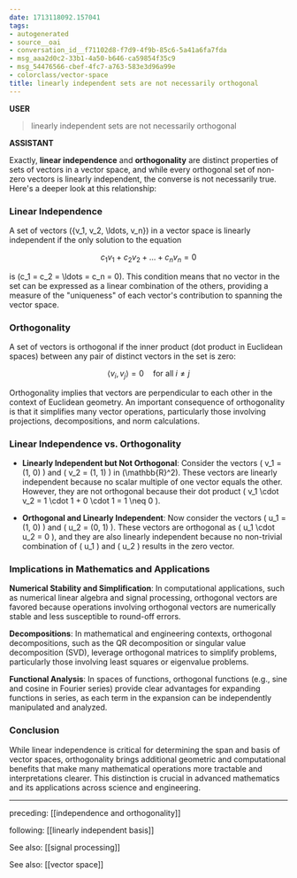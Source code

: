 ```yaml
---
date: 1713118092.157041
tags:
- autogenerated
- source__oai
- conversation_id__f71102d8-f7d9-4f9b-85c6-5a41a6fa7fda
- msg_aaa2d0c2-33b1-4a50-b646-ca59854f35c9
- msg_54476566-cbef-4fc7-a763-583e3d96a99e
- colorclass/vector-space
title: linearly independent sets are not necessarily orthogonal
---
```


**USER**

> linearly independent sets are not necessarily orthogonal


**ASSISTANT**

Exactly, **linear independence** and **orthogonality** are distinct properties of sets of vectors in a vector space, and while every orthogonal set of non-zero vectors is linearly independent, the converse is not necessarily true. Here's a deeper look at this relationship:

### Linear Independence

A set of vectors \(\{v_1, v_2, \ldots, v_n\}\) in a vector space is linearly independent if the only solution to the equation

$$
c_1 v_1 + c_2 v_2 + \ldots + c_n v_n = 0
$$

is \(c_1 = c_2 = \ldots = c_n = 0\). This condition means that no vector in the set can be expressed as a linear combination of the others, providing a measure of the "uniqueness" of each vector's contribution to spanning the vector space.

### Orthogonality

A set of vectors is orthogonal if the inner product (dot product in Euclidean spaces) between any pair of distinct vectors in the set is zero:

$$
\langle v_i, v_j \rangle = 0 \quad \text{for all } i \neq j
$$

Orthogonality implies that vectors are perpendicular to each other in the context of Euclidean geometry. An important consequence of orthogonality is that it simplifies many vector operations, particularly those involving projections, decompositions, and norm calculations.

### Linear Independence vs. Orthogonality

- **Linearly Independent but Not Orthogonal**: Consider the vectors \( v_1 = (1, 0) \) and \( v_2 = (1, 1) \) in \(\mathbb{R}^2\). These vectors are linearly independent because no scalar multiple of one vector equals the other. However, they are not orthogonal because their dot product \( v_1 \cdot v_2 = 1 \cdot 1 + 0 \cdot 1 = 1 \neq 0 \).

- **Orthogonal and Linearly Independent**: Now consider the vectors \( u_1 = (1, 0) \) and \( u_2 = (0, 1) \). These vectors are orthogonal as \( u_1 \cdot u_2 = 0 \), and they are also linearly independent because no non-trivial combination of \( u_1 \) and \( u_2 \) results in the zero vector.

### Implications in Mathematics and Applications

**Numerical Stability and Simplification**: In computational applications, such as numerical linear algebra and signal processing, orthogonal vectors are favored because operations involving orthogonal vectors are numerically stable and less susceptible to round-off errors.

**Decompositions**: In mathematical and engineering contexts, orthogonal decompositions, such as the QR decomposition or singular value decomposition (SVD), leverage orthogonal matrices to simplify problems, particularly those involving least squares or eigenvalue problems.

**Functional Analysis**: In spaces of functions, orthogonal functions (e.g., sine and cosine in Fourier series) provide clear advantages for expanding functions in series, as each term in the expansion can be independently manipulated and analyzed.

### Conclusion

While linear independence is critical for determining the span and basis of vector spaces, orthogonality brings additional geometric and computational benefits that make many mathematical operations more tractable and interpretations clearer. This distinction is crucial in advanced mathematics and its applications across science and engineering.


---

preceding: [[independence and orthogonality]]  


following: [[linearly independent basis]]

See also: [[signal processing]]


See also: [[vector space]]